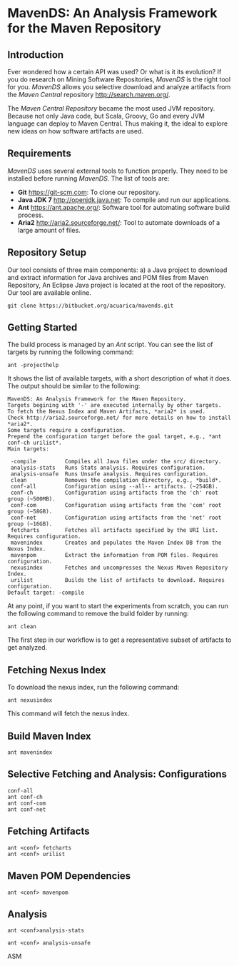 
# MavenDS: An Analysis Framework for the Maven Repository


## Introduction

Ever wondered how a certain API was used?
Or what is it its evolution?
If you do research on Mining Software Repositories, *MavenDS* is the right tool for you. 
*MavenDS* allows you selective download and analyze artifacts from the *Maven Central* repository http://search.maven.org/.

The *Maven Central Repository* became the most used JVM repository.
Because not only Java code, but Scala, Groovy, Go and every JVM language can deploy to Maven Central.
Thus making it, the ideal to explore new ideas on how software artifacts are used.


## Requirements

*MavenDS* uses several external tools to function properly.
They need to be installed before running *MavenDS*.
The list of tools are:

- **Git** https://git-scm.com: To clone our repository.
- **Java JDK 7** http://openjdk.java.net: To compile and run our applications.
- **Ant** https://ant.apache.org/: Software tool for automating software build process.
- **Aria2** http://aria2.sourceforge.net/: Tool to automate downloads of a large amount of files.


## Repository Setup

Our tool consists of three main components: a) a Java project to download and extract information for Java archives and POM files from Maven Repository, 
An Eclipse Java project is located at the root of the repository.
Our tool are available online.

    git clone https://bitbucket.org/acuarica/mavends.git


## Getting Started

The build process is managed by an *Ant* script.
You can see the list of targets by running the following command:

    ant -projecthelp

It shows the list of available targets, with a short description of what it does.
The output should be similar to the following:

```
MavenDS: An Analysis Framework for the Maven Repository.
Targets begining with '-' are executed internally by other targets.
To fetch the Nexus Index and Maven Artifacts, *aria2* is used.
Check http://aria2.sourceforge.net/ for more details on how to install *aria2*.
Some targets require a configuration.
Prepend the configuration target before the goal target, e.g., *ant conf-ch urilist*.
Main targets:

 -compile         Compiles all Java files under the src/ directory.
 analysis-stats   Runs Stats analysis. Requires configuration.
 analysis-unsafe  Runs Unsafe analysis. Requires configuration.
 clean            Removes the compilation directory, e.g., *build*.
 conf-all         Configuration using --all-- artifacts. (~254GB).
 conf-ch          Configuration using artifacts from the 'ch' root group (~500MB).
 conf-com         Configuration using artifacts from the 'com' root group (~58GB).
 conf-net         Configuration using artifacts from the 'net' root group (~16GB).
 fetcharts        Fetches all artifacts specified by the URI list. Requires configuration.
 mavenindex       Creates and populates the Maven Index DB from the Nexus Index.
 mavenpom         Extract the information from POM files. Requires configuration.
 nexusindex       Fetches and uncompresses the Nexus Maven Repository Index.
 urilist          Builds the list of artifacts to download. Requires configuration.
Default target: -compile
```

At any point, if you want to start the experiments from scratch, you can run the following command to remove the build folder by running:

    ant clean

The first step in our workflow is to get a representative subset of artifacts to get analyzed.

## Fetching Nexus Index

To download the nexus index, run the following command:

    ant nexusindex

This command will fetch the nexus index.
 

## Build Maven Index

    ant mavenindex

## Selective Fetching and Analysis: Configurations


    conf-all
    ant conf-ch
    ant conf-com
    ant conf-net

## Fetching Artifacts

    ant <conf> fetcharts
    ant <conf> urilist

## Maven POM Dependencies

    ant <conf> mavenpom

## Analysis

    ant <conf>analysis-stats
    
    ant <conf> analysis-unsafe

ASM